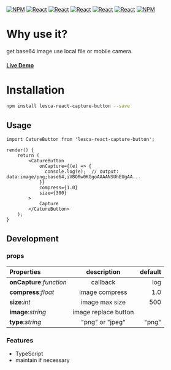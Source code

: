 [![NPM](https://img.shields.io/badge/NPM-ba443f?style=for-the-badge&logo=npm&logoColor=white)](https://www.npmjs.com/)
[![React](https://img.shields.io/badge/Node.js-43853D?style=for-the-badge&logo=node.js&logoColor=white)](https://nodejs.org/en/)
[![React](https://img.shields.io/badge/-ReactJs-61DAFB?style=for-the-badge&logo=react&logoColor=white)](https://zh-hant.reactjs.org/)
[![React](https://img.shields.io/badge/Less-1d365d?style=for-the-badge&logo=less&logoColor=white)](https://lesscss.org/)
[![React](https://img.shields.io/badge/HTML5-E34F26?style=for-the-badge&logo=html5&logoColor=white)](https://www.w3schools.com/html/)
[![React](https://img.shields.io/badge/-CSS3-1572B6?style=for-the-badge&logo=css3&logoColor=white)](https://www.w3schools.com/css/)
[![NPM](https://img.shields.io/badge/DEV-Jameshsu1125-9cf?style=for-the-badge)](https://www.npmjs.com/~jameshsu1125)

# Why use it?

get base64 image use local file or mobile camera.

#### [Live Demo](https://jameshsu1125.github.io/lesca-react-capture-button/)

# Installation

```sh
npm install lesca-react-capture-button --save
```

## Usage

```JSX
import CatureButton from 'lesca-react-capture-button';

render() {
    return (
        <CatureButton
            onCapture={(e) => {
              console.log(e);  // output: data:image/png;base64,iVBORw0KGgoAAAANSUhEUgAA...
            }}
            compress={1.0}
            size={300}
        >
            Capture
        </CatureButton>
    );
}

```

## Development

### props

| Properties               |     description      | default |
| :----------------------- | :------------------: | ------: |
| **onCapture**:_function_ |       callback       |     log |
| **compress**:_float_     |    image compress    |     1.0 |
| **size**:_int_           |    image max size    |     500 |
| **image**:_string_       | image replace button |         |
| **type**:_string_        |   "png" or "jpeg"    |   "png" |

### Features

- TypeScript
- maintain if necessary
